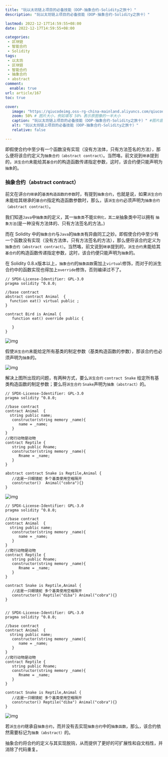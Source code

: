```yaml
---
title: "玩以太坊链上项目的必备技能（OOP-抽象合约-Solidity之旅十）"
description: "玩以太坊链上项目的必备技能（OOP-抽象合约-Solidity之旅十）"

lastmod: 2022-12-17T14:59:55+08:00
date: 2022-12-17T14:59:55+08:00

categories:
 - 区块链
 - 智能合约
 - Solidity
tags:
 - 以太坊
 - 区块链
 - 智能合约
 - 抽象合约
 - abstract
comment:
  enable: true
url: article/167
toc: true

cover:
   image: "https://qiucodeimg.oss-rg-china-mainland.aliyuncs.com/qiucode2020/1671258540484.png" #图片路径例如：posts/tech/123/123.png
   zoom: 50% # 图片大小，例如填写 50% 表示原图像的一半大小
   caption: "玩以太坊链上项目的必备技能（OOP-抽象合约-Solidity之旅十）" #图片底部描述
   alt: "玩以太坊链上项目的必备技能（OOP-抽象合约-Solidity之旅十）"
   relative: false

---
```


即假使合约中至少有一个函数没有实现（没有方法体，只有方法签名的方法），那么便将该合约定义为`抽象合约（abstract contract）`。当然咯，前文说到`继承`提到的，`派生合约`未能给其`基合约`的构造函数传递指定参数，这时，该合约便只能声明为`抽象`的。

<!--more-->

### 抽象合约（abstract contract）

前文在讲`合约继承`的`基类构造函数的参数`时，有提到`抽象合约`，也就是说，如果`派生合约`未能给其继承的`基合约`指定构造函数参数时，那么，该`派生合约`必须声明为`抽象合约（abstract contract）`。

我们知道`Java`中`抽象类`的定义，其一`抽象类`不能`实例化，其二是`抽象类中可以拥有 `抽象方法`(是一种没有方法体的、只有方法签名的方法。)

而在 Solidity 中的`抽象合约`与`Java`的`抽象类`有异曲同工之妙。即假使合约中至少有一个函数没有实现（没有方法体，只有方法签名的方法），那么便将该合约定义为`抽象合约（abstract contract）`。当然咯，前文说到`继承`提到的，`派生合约`未能给其`基合约`的构造函数传递指定参数，这时，该合约便只能声明为`抽象`的。

在 Solidity 0.8.x版本以上，`抽象合约`的`抽象函数`需加上`virtual`修饰，而对于的派生合约中的函数实现也得加上`override`修饰，否则编译过不了。

```solidity
// SPDX-License-Identifier: GPL-3.0
pragma solidity ^0.8.0;

//base contract
abstract contract Animal  {
  function eat() virtual public ;
}

contract Bird is Animal {
   function eat() override public {

   }
}
```



![img](https://qiucodeimg.oss-rg-china-mainland.aliyuncs.com/qiucode2020/1671258540484.png)

假使`派生合约`未能给定所有基类的制定参数（基类构造函数的参数），那该合约也必须声明为`抽象`的。

![img](https://qiucodeimg.oss-rg-china-mainland.aliyuncs.com/qiucode2020/1671258584261.png)

解决上图所出现的问题，有两种方式，要么`派生合约` `contract Snake` 给定所有基类构造函数的制定参数；要么将`派生合约` `Snake`声明为`抽象（abstract）`的。

```solidity
// SPDX-License-Identifier: GPL-3.0
pragma solidity ^0.8.0;

//base contract
contract Animal  {
  string public name;
   constructor(string memory _name){
      name = _name;
   }
}
//爬行动物是动物
contract Reptile {
   string public Rname;
   constructor(string memory _name){
      Rname = _name;
   }
}

abstract contract Snake is Reptile,Animal {
   //这是一只眼镜蛇 多个基类使用空格隔开
   constructor()  Animal("cobra"){}
}
```



![img](https://qiucodeimg.oss-rg-china-mainland.aliyuncs.com/qiucode2020/1671258616995.png)

```solidity
// SPDX-License-Identifier: GPL-3.0
pragma solidity ^0.8.0;

//base contract
contract Animal  {
  string public name;
   constructor(string memory _name){
      name = _name;
   }
}
//爬行动物是动物
contract Reptile {
   string public Rname;
   constructor(string memory _name){
      Rname = _name;
   }
}

contract Snake is Reptile,Animal {
   //这是一只眼镜蛇 多个基类使用空格隔开
   constructor() Reptile("diba") Animal("cobra"){}
}


// SPDX-License-Identifier: GPL-3.0
pragma solidity ^0.8.0;

//base contract
contract Animal  {
  string public name;
   constructor(string memory _name){
      name = _name;
   }
}
//爬行动物是动物
contract Reptile {
   string public Rname;
   constructor(string memory _name){
      Rname = _name;
   }
}

contract Snake is Reptile,Animal {
   //这是一只眼镜蛇 多个基类使用空格隔开
   constructor() Reptile("diba") Animal("cobra"){}
}
```



![img](https://qiucodeimg.oss-rg-china-mainland.aliyuncs.com/qiucode2020/1671258647635.png)

若`派生合约`继承自`抽象合约`，而并没有去实现`抽象合约`中的`抽象函数`，那么，该合约依然需要标记为`抽象（abstract）`的。

抽象合约将合约的定义与其实现脱钩，从而提供了更好的可扩展性和自文档性，并消除了代码重复。